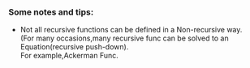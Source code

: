 ### Some notes and tips:  
 - Not all recursive functions can be defined in a Non-recursive way.  
  (For many occasions,many recursive func can be solved to an Equation(recursive push-down).  
  For example,Ackerman Func.  